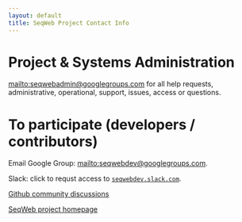 ```yaml
---
layout: default
title: SeqWeb Project Contact Info
---
```


# Project & Systems Administration
[mailto:seqwebadmin@googlegroups.com](mailto:seqwebadmin@googlegroups) for all help requests, administrative, operational, support, issues, access or questions.

# To participate (developers / contributors)

Email Google Group: [mailto:seqwebdev@googlegroups.com](mailto:seqwebdev@googlegroups.com). 

Slack: click to requst access to [`seqwebdev.slack.com`](https://forms.gle/Frxtt5aR2b4VZSEt7).

[Github community discussions](https://github.com/seqweb/seqweb/discussions)

[SeqWeb project homepage](https://www.seqweb.org/)
